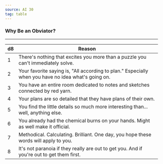 ```yaml
---
source: AI 30
tag: table
---
```


### Why Be an Obviator?
---
|d8|Reason|
|----|------------|
|1|There's nothing that excites you more than a puzzle you can't immediately solve.|
|2|Your favorite saying is, "All according to plan." Especially when you have no idea what's going on.|
|3|You have an entire room dedicated to notes and sketches connected by red yarn.|
|4|Your plans are so detailed that they have plans of their own.|
|5|You find the little details so much more interesting than... well, anything else.|
|6|You already had the chemical burns on your hands. Might as well make it official.|
|7|Methodical. Calculating. Brilliant. One day, you hope these words will apply to you.|
|8|It's not paranoia if they really are out to get you. And if you're out to get them first.|
